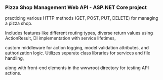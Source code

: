 ### Pizza Shop Management Web API - ASP.NET Core project 
practicing various HTTP methods (GET, POST, PUT, DELETE) for managing a pizza shop. 

Includes features like different routing types, diverse return values using ActionResult, DI implementation with service lifetimes, 

custom middleware for action logging, model validation attributes, and authorization logic. Utilizes separate class libraries for services and file handling, 

along with front-end elements in the wwwroot directory for testing API actions.

